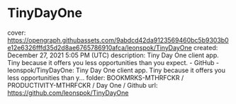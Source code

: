 # TinyDayOne

cover: https://opengraph.githubassets.com/9abdcd42da9123569460bc5b9303b0e12e6326fffd35d2d8ae6765786910afca/leonspok/TinyDayOne
created: December 27, 2021 5:05 PM (UTC)
description: Tiny Day One client app. Tiny because it offers you less opportunities than you expect. - GitHub - leonspok/TinyDayOne: Tiny Day One client app. Tiny because it offers you less opportunities than y...
folder: BOOKMRKS-MTHRFCKR / PRODUCTIVITY-MTHRFCKR / Day One / Github
url: https://github.com/leonspok/TinyDayOne
